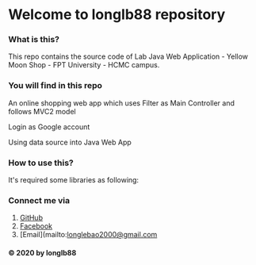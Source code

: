 # Welcome to longlb88 repository

### What is this?
This repo contains the source code of Lab Java Web Application - Yellow Moon Shop - FPT University - HCMC campus.

### You will find in this repo
An online shopping web app which uses Filter as Main Controller and follows MVC2 model

Login as Google account

Using data source into Java Web App

### How to use this?
It's required some libraries as following:

### Connect me via
1. [GitHub](https://github.com/longlb88)
2. [Facebook](https://www.facebook.com/long.2ws/)
3. [Email](mailto:longlebao2000@gmail.com

#### © 2020 by longlb88
